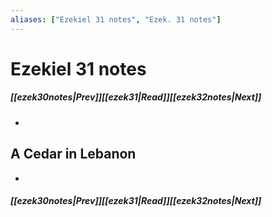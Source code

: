 ```yaml
---
aliases: ["Ezekiel 31 notes", "Ezek. 31 notes"]
---
```

# Ezekiel 31 notes
##### <span class=arrow-left></span>[[ezek30notes|Prev]]<span class=navigation-separator></span>[[ezek31|Read]]<span class=navigation-separator></span>[[ezek32notes|Next]]<span class=arrow-right></span>
- 
## A Cedar in Lebanon
- 
##### <span class=arrow-left></span>[[ezek30notes|Prev]]<span class=navigation-separator></span>[[ezek31|Read]]<span class=navigation-separator></span>[[ezek32notes|Next]]<span class=arrow-right></span>